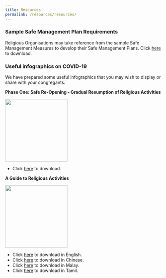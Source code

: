```yaml
---
title: Resources
permalink: /resources/resources/
---
```

### Sample Safe Management Plan Requirements

Religious Organisations may take reference from the sample Safe Management Measures to develop their Safe Management Plans. Click [here](/media/SampleSMMsforResumptionofReligiousActivitiesPhase2Advisory100Pax.pdf) to download.


### Useful infographics on COVID-19

We have prepared some useful infographics that you may wish to display or share with your congregants.

**Phase One: Safe Re-Opening - Gradual Resumption of Religious Activities** 

[<img src="/media/Phase1thumbnail.JPG" width="200"/>](/media/Phase1thumbnail.JPG)

* Click [here](/media/Phase1hi-res.pdf) to download.


**A Guide to Religious Activities** 

[<img src="/images/Infographic2.JPG" width="200"/>](/images/Infographic2.JPG)

* Click [here](/media/FA_200427_MCCY_IRCCSG_CircuitBreaker_EN.pdf) to download in English.
* Click [here](/media/FA_200427_MCCY_IRCCSG_CircuitBreaker_CN.pdf) to download in Chinese.
* Click [here](/media/FA_200427_MCCY_IRCCSG_CircuitBreaker_ML.pdf) to download in Malay.
* Click [here](/media/FA_200427_MCCY_IRCCSG_CircuitBreaker_TM.pdf) to download in Tamil.



